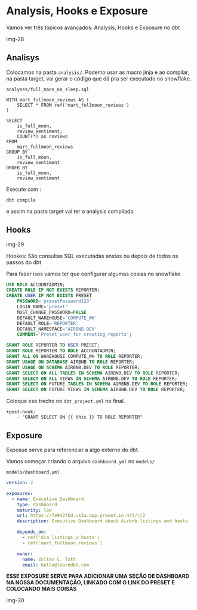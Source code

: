 # Analysis, Hooks e Exposure

Vamos ver três tópicos avançados: Analysis, Hooks e Exposure  no dbt

img-28

## Analisys

Colocamos na pasta `analysis/`. Podemo usar as macro jinja e ao compilar, na pasta target, vai gerar o código que dá pra ser executado no snowflake.

`analyses/full_moon_no_sleep.sql`

```
WITH mart_fullmoon_reviews AS (
	SELECT * FROM ref('mart_fullmoon_reviews')
)

SELECT
	is_full_moon,
	review_sentiment,
	COUNT(*) as reviews
FROM
	mart_fullmoon_reviews
GROUP BY
	is_full_moon,
	review_sentiment
ORDER BY
	is_full_moon,
	review_sentiment
```

Execute com :

```
dbt compile
```

e assim na pasta target vai ter o analysis compilado

## Hooks

img-29

Hookes: Sâo consultas SQL executadas anstes ou depois de todos os passos do dbt

Para fazer isos vamos ter que configurar algumas cosias no snowflake

```sql
USE ROLE ACCOUNTADMIN;
CREATE ROLE IF NOT EXISTS REPORTER;
CREATE USER IF NOT EXISTS PRESET
	PASSWORD='presetPassword123'
	LOGIN_NAME='preset'
	MUST_CHANGE_PASSWORD=FALSE
	DEFAULT_WAREHOUSE='COMPUTE_WH'
	DEFAULT_ROLE='REPORTER'
	DEFAULT_NAMESPACE='AIRBNB.DEV'
	COMMENT='Preset user for creating reports';

GRANT ROLE REPORTER TO USER PRESET;
GRANT ROLE REPORTER TO ROLE ACCOUNTADMIN;
GRANT ALL ON WAREHOUSE COMPUTE_WH TO ROLE REPORTER;
GRANT USAGE ON DATABASE AIRBNB TO ROLE REPORTER;
GRANT USAGE ON SCHEMA AIRBNB.DEV TO ROLE REPORTER;
GRANT SELECT ON ALL TABLES IN SCHEMA AIRBNB.DEV TO ROLE REPORTER;
GRANT SELECT ON ALL VIEWS IN SCHEMA AIRBNB.DEV TO ROLE REPORTER;
GRANT SELECT ON FUTURE TABLES IN SCHEMA AIRBNB.DEV TO ROLE REPORTER;
GRANT SELECT ON FUTURE VIEWS IN SCHEMA AIRBNB.DEV TO ROLE REPORTER;
```

Coloque ese trecho no `dbt_project.yml` no final.

```
+post-hook:
    - "GRANT SELECT ON {{ this }} TO ROLE REPORTER"
```



## Exposure

Exposue serve para referenciar a algo externo do dbt.

Vamos começar criando o arquivo `dashboard.yml` no `models/`



`models/dashboard.yml`

```yml
version: 2

exposures:
  - name: Executive Dashboard
    type: dashboard
    maturity: low
    url: https://7e942fbd.us2a.app.preset.io:443/r/2
    description: Executive Dashboard about Airbnb listings and hosts

    depends_on:
      - ref('dim_listings_w_hosts')
      - ref('mart_fullmoon_reviews')

    owner:
      name: Zoltan C. Toth
      email: hello@learndbt.com
```

**ESSE EXPOSURE SERVE PARA ADICIONAR UMA SEÇÂO DE DASHBOARD NA NOSSA DOCUMENTAÇÂO, LINKADO COM O LINK DO PRESET E COLOCANDO MAIS COISAS**

img-30



